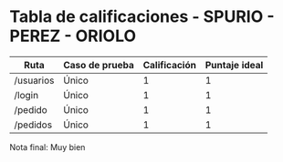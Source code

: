 # Tabla de calificaciones - SPURIO - PEREZ - ORIOLO

| Ruta      | Caso de prueba | Calificación | Puntaje ideal |
| --------- | -------------- | ------------ | ------------- |
| /usuarios | Único          | 1            | 1             |
| /login    | Único          | 1            | 1             |
| /pedido   | Único          | 1            | 1             |
| /pedidos  | Único          | 1            | 1             |

Nota final: Muy bien
